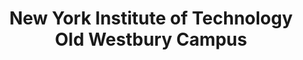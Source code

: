 ---
layout: repo
title: "New York Institute of Technology Old Westbury Campus"
id: 22098
permalink: repos/22098/
---